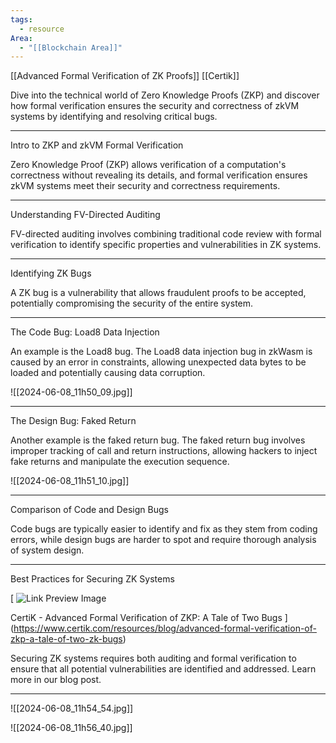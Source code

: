 ```yaml
---
tags:
  - resource
Area:
  - "[[Blockchain Area]]"
---
```

[[Advanced Formal Verification of ZK Proofs]]
[[Certik]]

Dive into the technical world of Zero Knowledge Proofs (ZKP) and discover how formal verification ensures the security and correctness of zkVM systems by identifying and resolving critical bugs.

---
Intro to ZKP and zkVM Formal Verification

Zero Knowledge Proof (ZKP) allows verification of a computation's correctness without revealing its details, and formal verification ensures zkVM systems meet their security and correctness requirements.

---
Understanding FV-Directed Auditing

FV-directed auditing involves combining traditional code review with formal verification to identify specific properties and vulnerabilities in ZK systems.

---
Identifying ZK Bugs

A ZK bug is a vulnerability that allows fraudulent proofs to be accepted, potentially compromising the security of the entire system.

---
The Code Bug: Load8 Data Injection

An example is the Load8 bug. The Load8 data injection bug in zkWasm is caused by an error in constraints, allowing unexpected data bytes to be loaded and potentially causing data corruption.

![[2024-06-08_11h50_09.jpg]]

---
The Design Bug: Faked Return

Another example is the faked return bug. The faked return bug involves improper tracking of call and return instructions, allowing hackers to inject fake returns and manipulate the execution sequence.

![[2024-06-08_11h51_10.jpg]]

---
Comparison of Code and Design Bugs

Code bugs are typically easier to identify and fix as they stem from coding errors, while design bugs are harder to spot and require thorough analysis of system design.

---
Best Practices for Securing ZK Systems

[
![Link Preview Image](https://images.ctfassets.net/v0qht4wq59vi/5GoZLQHlqrp1ZWYVlVuWCS/a7a8cda3d84438943c1816be86b9894e/Advanced_Formal_Verification_of_ZKP-_A_Tale_of_Two_Bugs.jpg)

CertiK - Advanced Formal Verification of ZKP: A Tale of Two Bugs
](https://www.certik.com/resources/blog/advanced-formal-verification-of-zkp-a-tale-of-two-zk-bugs)

Securing ZK systems requires both auditing and formal verification to ensure that all potential vulnerabilities are identified and addressed. Learn more in our blog post.

---
![[2024-06-08_11h54_54.jpg]]

![[2024-06-08_11h56_40.jpg]]